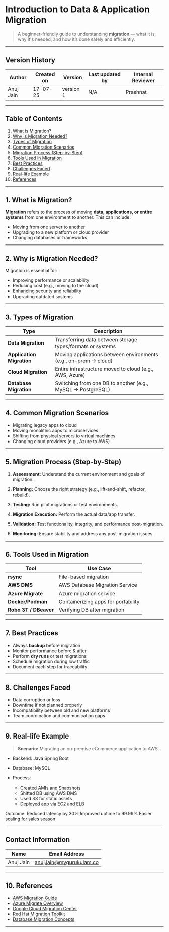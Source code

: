 
#  Introduction to Data & Application Migration

> A beginner-friendly guide to understanding **migration** — what it is, why it's needed, and how it’s done safely and efficiently.

---

## Version History

| Author      | Created on | Version   | Last updated by | Internal Reviewer |
|-------------|------------|-----------|------------------|--------------------|
| Anuj Jain   | 17-07-25   | version 1 | N/A              | Prashnat           |

---


##  Table of Contents

1. [What is Migration?](#1-what-is-migration)
2. [Why is Migration Needed?](#2-why-is-migration-needed)
3. [Types of Migration](#3-types-of-migration)
4. [Common Migration Scenarios](#4-common-migration-scenarios)
5. [Migration Process (Step-by-Step)](#5-migration-process-step-by-step)
6. [Tools Used in Migration](#6-tools-used-in-migration)
7. [Best Practices](#7-best-practices)
8. [Challenges Faced](#8-challenges-faced)
9. [Real-life Example](#9-real-life-example)
10. [References](#10-references)

---

## 1. What is Migration?

**Migration** refers to the process of moving **data, applications, or entire systems** from one environment to another.
This can include:

* Moving from one server to another
* Upgrading to a new platform or cloud provider
* Changing databases or frameworks

---

## 2. Why is Migration Needed?

Migration is essential for:

*  Improving performance or scalability
*  Reducing cost (e.g., moving to the cloud)
*  Enhancing security and reliability
*  Upgrading outdated systems

---

## 3. Types of Migration

| Type                      | Description                                                      |
| ------------------------- | ---------------------------------------------------------------- |
| **Data Migration**        | Transferring data between storage types/formats or systems       |
| **Application Migration** | Moving applications between environments (e.g., on-prem → cloud) |
| **Cloud Migration**       | Entire infrastructure moved to cloud (e.g., AWS, Azure)          |
| **Database Migration**    | Switching from one DB to another (e.g., MySQL → PostgreSQL)      |

---

## 4. Common Migration Scenarios

* Migrating legacy apps to cloud
* Moving monolithic apps to microservices
* Shifting from physical servers to virtual machines
* Changing cloud providers (e.g., Azure to AWS)

---

## 5. Migration Process (Step-by-Step)

1. **Assessment:**
   Understand the current environment and goals of migration.

2. **Planning:**
   Choose the right strategy (e.g., lift-and-shift, refactor, rebuild).

3. **Testing:**
   Run pilot migrations or test environments.

4. **Migration Execution:**
   Perform the actual data/app transfer.

5. **Validation:**
   Test functionality, integrity, and performance post-migration.

6. **Monitoring:**
   Ensure stability and address any post-migration issues.

---

## 6. Tools Used in Migration

| Tool                  | Use Case                            |
| --------------------- | ----------------------------------- |
| **rsync**             | File-based migration                |
| **AWS DMS**           | AWS Database Migration Service      |
| **Azure Migrate**     | Azure migration service             |
| **Docker/Podman**     | Containerizing apps for portability |
| **Robo 3T / DBeaver** | Verifying DB after migration        |

---

## 7. Best Practices

*  Always **backup** before migration
*  Monitor performance before & after
*  Perform **dry runs** or test migrations
*  Schedule migration during low traffic
*  Document each step for traceability

---

## 8. Challenges Faced

*  Data corruption or loss
*  Downtime if not planned properly
*  Incompatibility between old and new platforms
*  Team coordination and communication gaps

---

## 9. Real-life Example

> **Scenario:** Migrating an on-premise eCommerce application to AWS.

* Backend: Java Spring Boot
* Database: MySQL
* Process:

  * Created AMIs and Snapshots
  * Shifted DB using AWS DMS
  * Used S3 for static assets
  * Deployed app via EC2 and ELB

Outcome:
 Reduced latency by 30%
 Improved uptime to 99.99%
 Easier scaling for sales season

---

## Contact Information

| Name      | Email Address                                               |
| --------- | ----------------------------------------------------------- |
| Anuj Jain | [anuj.jain@mygurukulam.co](mailto:anuj.jain@mygurukulam.co) |

---


## 10. References

* [AWS Migration Guide](https://aws.amazon.com/migration/)
* [Azure Migrate Overview](https://learn.microsoft.com/en-us/azure/migrate/)
* [Google Cloud Migration Center](https://cloud.google.com/migrate)
* [Red Hat Migration Toolkit](https://access.redhat.com/products/migration-toolkit)
* [Database Migration Concepts](https://www.geeksforgeeks.org/database-migration/)

---

